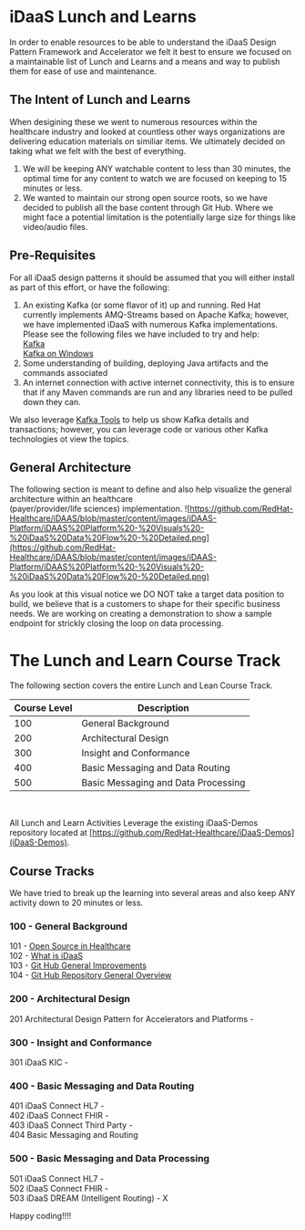 # iDaaS Lunch and Learns
In order to enable resources to be able to understand the iDaaS Design Pattern Framework and Accelerator
we felt it best to ensure we focused on a maintainable list of Lunch and Learns and a means and way to publish them for ease of use and maintenance.
<br/>
## The Intent of Lunch and Learns
When desigining these we went to numerous resources within the healthcare industry and looked at countless other ways organizations are delivering education materials on similiar items. We ultimately decided on taking what we felt with the best of everything.

1. We will be keeping ANY watchable content to less than 30 minutes, the optimal time for any content to watch we are focused on keeping to 15 minutes or less.
2. We wanted to maintain our strong open source roots, so we have decided to publish all the base content through Git Hub. Where we might face a potential limitation is the potentially large size for things like video/audio files.

## Pre-Requisites
For all iDaaS design patterns it should be assumed that you will either install as part of this effort, or have the following:

1. An existing Kafka (or some flavor of it) up and running. Red Hat currently implements AMQ-Streams based on Apache Kafka; however, we
have implemented iDaaS with numerous Kafka implementations. Please see the following files we have included to try and help:<br/>
[Kafka](https://github.com/RedHat-Healthcare/iDaaS-Demos/blob/master/Kafka.md)<br/>
[Kafka on Windows](https://github.com/RedHat-Healthcare/iDaaS-Demos/blob/master/KafkaWindows.md)
2. Some understanding of building, deploying Java artifacts and the commands associated
3. An internet connection with active internet connectivity, this is to ensure that if any Maven commands are
run and any libraries need to be pulled down they can.

We also leverage [Kafka Tools](https://kafkatool.com/) to help us show Kafka details and transactions; however, you can leverage
code or various other Kafka technologies ot view the topics.

## General Architecture
The following section is meant to define and also help visualize the general architecture within an healthcare  
(payer/provider/life sciences) implementation.
![https://github.com/RedHat-Healthcare/iDAAS/blob/master/content/images/iDAAS-Platform/iDAAS%20Platform%20-%20Visuals%20-%20iDaaS%20Data%20Flow%20-%20Detailed.png](https://github.com/RedHat-Healthcare/iDAAS/blob/master/content/images/iDAAS-Platform/iDAAS%20Platform%20-%20Visuals%20-%20iDaaS%20Data%20Flow%20-%20Detailed.png)

As you look at this visual notice we DO NOT take a target data position to build, we believe that is a customers to shape for their specific business needs. We are working on creating a demonstration to show a sample endpoint for strickly closing the loop on data processing. <br/>

# The Lunch and Learn Course Track
The following section covers the entire Lunch and Lean Course Track.

| Course Level | Description |
| ------------ | ----------- |
| 100      | General Background |
| 200      | Architectural Design |
| 300      | Insight and Conformance |
| 400      | Basic Messaging and Data Routing |
| 500      | Basic Messaging and Data Processing | 
<br/>

All Lunch and Learn Activities Leverage the existing iDaaS-Demos repository located
at [https://github.com/RedHat-Healthcare/iDaaS-Demos](iDaaS-Demos).

## Course Tracks
We have tried to break up the learning into several areas and also keep ANY activity down to 20 minutes or less.

### 100 - General Background
101 -	<a href="https://www.screencast.com/users/RedHatHealthcare/folders/Videos%20-%20iDaaS/media/ca3bcf23-e655-4cdc-a7e3-a82d42845194" target="_blank">
Open Source in Healthcare</a><br/>
102 - <a href="https://www.screencast.com/users/RedHatHealthcare/folders/Videos%20-%20iDaaS/media/854a7f94-82a2-4e9f-ba9b-947efddf6799" target="_blank">
What is iDaaS</a><br/>
103	- <a href="https://www.screencast.com/users/RedHatHealthcare/folders/Videos%20-%20iDaaS/media/d9f299c9-40f2-442e-bdb2-d93380b574a7" target="_blank">
Git Hub General Improvements</a> <br/>
104 - <a href="https://www.screencast.com/users/RedHatHealthcare/folders/Videos%20-%20iDaaS/media/1b2ae439-9eb7-4250-bbdc-271c26d76292" target="_blank">
Git Hub Repository General Overview</a> <br/>

### 200 - Architectural Design 
201	Architectural Design Pattern for Accelerators and Platforms - <br/>

### 300 - Insight and Conformance
301 iDaaS KIC - <br/>

### 400 - Basic Messaging and Data Routing 
401	iDaaS Connect HL7 - <br/>
402 iDaaS Connect FHIR - 	<br/>
403 iDaaS Connect Third Party -<br/>
404 Basic Messaging and Routing	<br/>

### 500 - Basic Messaging and Data Processing
501	iDaaS Connect HL7 - <br/>
502 iDaaS Connect FHIR - 	<br/>
503 iDaaS DREAM (Intelligent Routing) - X <br/>

Happy coding!!!!
